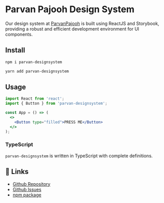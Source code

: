 # Parvan Pajooh Design System

Our design system at [ParvanPajooh](https://parvanpajooh.com/) is built using ReactJS and Storybook, providing a robust and efficient development environment for UI components.

## Install

```bash
npm i parvan-designsystem
```

```bash
yarn add parvan-designsystem
```

## Usage

```jsx
import React from 'react';
import { Button } from 'parvan-designsystem';

const App = () => (
  <>
    <Button type="filled">PRESS ME</Button>
  </>
);
```

### TypeScript

`parvan-designsystem` is written in TypeScript with complete definitions.

## 🔗 Links

- [Github Repository](https://github.com/pourya-ataee/parvan-component)
- [Github Issues](https://github.com/pourya-ataee/parvan-component/issues)
- [npm package](https://www.npmjs.com/package/parvan-designsystem)